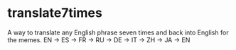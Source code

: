 # translate7times
A way to translate any English phrase seven times and back into English for the memes.
EN -> ES -> FR -> RU -> DE -> IT -> ZH -> JA -> EN

